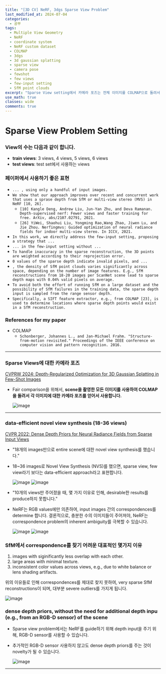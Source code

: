 ```yaml
---
title: "[3D CV] NeRF, 3dgs Sparse View Problem"
last_modified_at: 2024-07-04
categories:
  - 공부
tags:
  - Multiple View Geometry
  - NeRF
  - coordinate system
  - NeRF custom dataset
  - COLMAP
  - 3dgs
  - 3d gaussian splatting
  - sparse view
  - camera pose
  - fewshot
  - few views
  - few-input setting
  - SfM point clouds
excerpt: "Sparse View setting에서 카메라 포즈는 전체 이미지를 COLMAP으로 돌려서 얻습니다."
use_math: true
classes: wide
comments: true
---
```


# Sparse View Problem Setting

### View의 수는 다음과 같이 합니다.

- **train views**: 3 views, 4 views, 5 views, 6 views 
- **test views**: test set에서 사용하는 views

### 페이퍼에서 사용하기 좋은 표현
- `... , using only a handful of input images.`
- `We show that our approach improves over recent and concurrent work that uses a sprase depth from SfM or multi-view stereo (MVS) in NeRF [10, 26].`
  - `[10] Kangle Deng, Andrew Liu, Jun-Yan Zhu, and Deva Ramanan. Depth-supervised nerf: Fewer views and faster training for free. ArXiv, abs/2107.02791, 2021.`
  - `[26] YiWei, Shaohui Liu, Yongming Rao,Wang Zhao, Jiwen Lu, and Jie Zhou. Nerfingmvs: Guided optimization of neural radiance fields for indoor multi-view stereo. In ICCV, 2021.`
- `In this work, we directly address the few-input setting, proposing a strategy that ...`
- `... in the few-input setting without ...`
- `To handle inaccuracy in the sparse reconstruction, the 3D points are weighted according to their reprojection error.`
- `0 values of the sparse depth indicate invalid pixels, and ...`
- `, the density of SfM point clouds varies significantly across space, depending on the number of image features. E.g., SfM reconstructions from 18-20 images per ScanNet scene lead to sparse depth maps with 0.04% valid pixels on average.`
- `To avoid both the effort of running SfM on a large dataset and the possibility of SfM failures in the training data, the sparse depth input is sampled from the range sensor depth.`
- `Specifically, a SIFT feature extractor, e.g., from COLMAP [23], is used to determine locations where sparse depth points would exist in a SfM reconstruction.`

### References for my paper
- COLMAP 
  - `Schonberger, Johannes L., and Jan-Michael Frahm. "Structure-from-motion revisited." Proceedings of the IEEE conference on computer vision and pattern recognition. 2016.`

-----

### Sparse Views에 대한 카메라 포즈

[CVPRW 2024: Depth-Regularized Optimization for 3D Gaussian Splatting in Few-Shot Images](https://openaccess.thecvf.com/content/CVPR2024W/3DMV/papers/Chung_Depth-Regularized_Optimization_for_3D_Gaussian_Splatting_in_Few-Shot_Images_CVPRW_2024_paper.pdf)

- Fair comparison을 위해서, **scene을 촬영한 모든 이미지를 사용하여 COLMAP을 돌려서 각 이미지에 대한 카메라 포즈를 얻어서 사용합니다.**
   
  ![image](https://github.com/user-attachments/assets/dfe565f3-1e30-4bd0-a2e5-af3472f3d484)

-----

### data-efficient novel view synthesis (18-36 views)

[CVPR 2022: Dense Depth Priors for Neural Radiance Fields from Sparse Input Views](https://openaccess.thecvf.com/content/CVPR2022/papers/Roessle_Dense_Depth_Priors_for_Neural_Radiance_Fields_From_Sparse_Input_CVPR_2022_paper.pdf)

- "18개의 images만으로 entire scene에 대한 novel view synthesis를 했습니다."
- 18~36 images로 Novel View Synthesis (NVS)를 했으면, sparse view, few view라기 보다는 data-efficient approach라고 표현합니다.

  ![image](https://github.com/user-attachments/assets/29b6d82a-3d50-4efa-af78-dc49dfd71ced)
  ![image](https://github.com/user-attachments/assets/bb8cc48c-56d4-46d6-bf0d-69be3c4af408)


-  "10개의 views만 주어졌을 때, 몇 가지 이유로 인해, desirable한 results를 produce하지 못합니다."
  -  NeRF는 RGB values에만 의존하여, input images 간의 correspondences를 determine 합니다. 결론적으로, 충분한 수의 이미지들이 주어져야, NeRF는 correspondence problem의 inherent ambiguity를 극복할 수 있습니다.
  
      ![image](https://github.com/user-attachments/assets/d7a3da3e-1a69-4363-a46b-bd2e8ce5ee06)
      ![image](https://github.com/user-attachments/assets/4388306e-9576-4c78-b409-572bc30816be)

### SfM에서 correspondence를 찾기 어려운 대표적인 몇가지 이유
1. images with siginificantly less overlap with each other.
2. large areas with minimal texture.
3. inconsistent color values across views, e.g., due to white balance or lens shading artifacts.

위의 이유들로 인해 correspondences를 제대로 찾지 못하여, very sparse SfM reconstructions이 되며, 대부분 severe outliers를 가지게 됩니다.
   
![image](https://github.com/user-attachments/assets/91159b42-b7b6-42f2-8b3a-11ac9b655389)

### dense depth priors, without the need for additional depth inpu (e.g., from an RGB-D sensor) of the scene

- Sparse view problem에서는 NeRF를 guide하기 위해 depth input을 주기 위해, RGB-D sensor를 사용할 수 있습니다.
- 추가적인 RGB-D sensor 사용하지 않고도 dense depth priors를 주는 것이 novelty가 될 수 있습니다.

  ![image](https://github.com/user-attachments/assets/54b6644e-264d-42e7-9888-d592bc248a05)


-----


